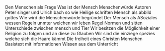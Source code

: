Den Menschen als Frage
Was ist der Mensch 
	Menschenwürde
		Autoren
			Peter singer und Ulrich bach so wie Heilige schriften
			Mensch als abbild gottes
	Wie wird die Menschenwürde begründet
	Der Mensch als ASoziales wessen
		Regeln unmter welchen wir leben
		Regel Normen und sitten
		Unterschiede zwischen mensch und Tier
			Wir besitzen die Möglichkeit einer Religion zu folgen und an diese zu Glauben
			Wir sind die einziege spezies welche sich die Haare kämmt
			Die freiheit eines Christen Menschen
Basistext mit informationen
Wissen aus dem Unterricht

